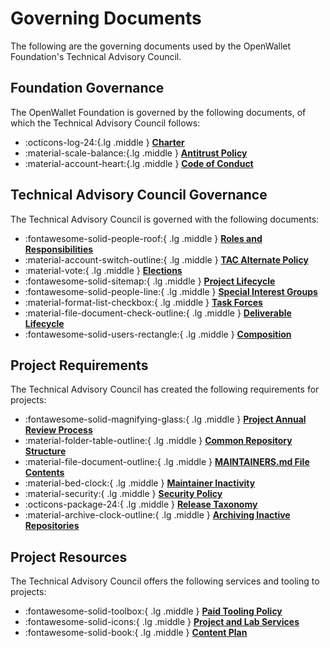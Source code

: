 [//]: # (SPDX-License-Identifier: CC-BY-4.0)

# Governing Documents

The following are the governing documents used by the OpenWallet Foundation's Technical Advisory Council.

## Foundation Governance

The OpenWallet Foundation is governed by the following documents, of which the Technical Advisory Council follows:

<div class="grid cards" markdown>

- :octicons-log-24:{.lg .middle } __[Charter](charter.md)__
- :material-scale-balance:{.lg .middle } __[Antitrust Policy](antitrust.md)__
- :material-account-heart:{.lg .middle } __[Code of Conduct](code-of-conduct.md)__

</div>

## Technical Advisory Council Governance

The Technical Advisory Council is governed with the following documents:

<div class="grid cards" markdown>

- :fontawesome-solid-people-roof:{ .lg .middle } __[Roles and Responsibilities](roles-and-responsibilities.md)__
- :material-account-switch-outline:{ .lg .middle } __[TAC Alternate Policy](alternate-policy.md)__
- :material-vote:{ .lg .middle } __[Elections](elections.md)__
- :fontawesome-solid-sitemap:{ .lg .middle } __[Project Lifecycle](project-lifecycle.md)__
- :fontawesome-solid-people-line:{ .lg .middle } __[Special Interest Groups](special-interest-group-process.md)__
- :material-format-list-checkbox:{ .lg .middle } __[Task Forces](task-force-process.md)__
- :material-file-document-check-outline:{ .lg .middle }  __[Deliverable Lifecycle](deliverable-lifecycle.md)__
- :fontawesome-solid-users-rectangle:{ .lg .middle } __[Composition](tac.md)__

</div>

## Project Requirements

The Technical Advisory Council has created the following requirements for projects:

<div class="grid cards" markdown>

- :fontawesome-solid-magnifying-glass:{ .lg .middle } __[Project Annual Review Process](project-annual-review-process.md)__
- :material-folder-table-outline:{ .lg .middle } __[Common Repository Structure](common-repository-structure.md)__
- :material-file-document-outline:{ .lg .middle } __[MAINTAINERS.md File Contents](maintainers-file-content.md)__
- :material-bed-clock:{ .lg .middle } __[Maintainer Inactivity](maintainer-inactivity.md)__
- :material-security:{ .lg .middle } __[Security Policy](security.md)__
- :octicons-package-24:{ .lg .middle } __[Release Taxonomy](release-taxonomy.md)__
- :material-archive-clock-outline:{ .lg .middle } __[Archiving Inactive Repositories](archiving-inactive-repositories.md)__

</div>

## Project Resources

The Technical Advisory Council offers the following services and tooling to projects:

<div class="grid cards" markdown>

- :fontawesome-solid-toolbox:{ .lg .middle } __[Paid Tooling Policy](paid-tooling-policy.md)__
- :fontawesome-solid-icons:{ .lg .middle } __[Project and Lab Services](project-and-lab-services.md)__
- :fontawesome-solid-book:{ .lg .middle } __[Content Plan](content-plan.md)__

</div>
